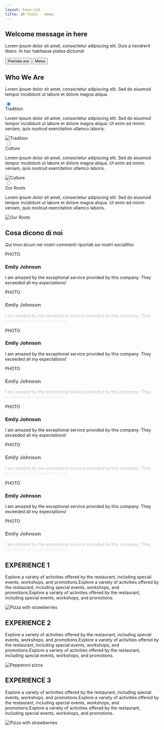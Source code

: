 ```yaml
---
layout: base.njk
title: QR Tonic - Home
---
```


<section>
  <div class="hero min-h-dvh bg-black bg-black relative">
      <div class="hero-content text-center relative -top-20">
          <div class="max-w-2xl">
              <h1 class="text-4xl md:text-6xl font-bold text-white">Welcome message in here</h1>
              <p class="py-6 text-white">Lorem ipsum dolor sit amet, consectetur adipiscing elit. Duis a hendrerit libero. In hac habitasse platea dictumst</p>
          </div>
      </div>
      <div class="absolute bottom-8 left-0 right-0">
          <div class="flex px-2 py-1 gap-4 justify-center rounded-lg bg-white/60 w-fit mx-auto">
              <button class="btn border-[#E52822] text-[#E52822] bg-transparent hover:bg-[#E52822] hover:text-white h-1 w-32 md:w-44">Prenota ora</button>
              <button class="btn bg-[#E52822] text-white border-none hover:bg-[#c41f1a] h-1 w-32 md:w-44">Menù</button>
          </div>
      </div>
  </div>
</section>


<section id="chi-siamo" class="min-h-screen relative overflow-hidden">
  <!-- Background Image
  <div class="absolute inset-0 z-0 min-h-screen">
    <img 
      src="https://t4.ftcdn.net/jpg/02/55/57/33/360_F_255573369_NrbcMNYC1hz1xJigxCOCN8OXsxmtx0TB.jpg" 
      alt="Background" 
      class="w-full h-full object-cover blur-sm"
    />
    <div class="absolute inset-0 bg-base-200/80"></div>
  </div>
  -->
  <!-- Content -->
  <div class="container mx-auto px-4 py-16 relative z-10">
    <div class="text-left mb-12">
      <h2 class="text-4xl md:text-6xl font-black uppercase mb-4">Who We Are</h2>
      <p class="text-lg max-w-2xl">Lorem ipsum dolor sit amet, consectetur adipiscing elit. Sed do eiusmod tempor incididunt ut labore et dolore magna aliqua.</p>
    </div>
    <div class="join join-vertical w-full gap-2">
      <!-- Tradition -->
      <div class="collapse bg-base-100 border border-base-300">
        <input type="radio" name="who-we-are" checked="checked" /> 
        <div class="collapse-title text-2xl md:text-4xl font-black">
          Tradition
        </div>
        <div class="collapse-content">
          <div class="grid grid-cols-1 md:grid-cols-2 gap-8">
            <div class="flex">
              <p class="text-lg">Lorem ipsum dolor sit amet, consectetur adipiscing elit. Sed do eiusmod tempor incididunt ut labore et dolore magna aliqua. Ut enim ad minim veniam, quis nostrud exercitation ullamco laboris.</p>
            </div>
            <div class="h-full">
              <img src="https://placehold.co/800x600" alt="Tradition" class="w-full h-full object-cover rounded-lg" />
            </div>
          </div>
        </div>
      </div>
      <!-- Culture -->
      <div class="collapse bg-base-100 border border-base-300">
        <input type="radio" name="who-we-are" /> 
        <div class="collapse-title text-2xl md:text-4xl font-black">
          Culture
        </div>
        <div class="collapse-content">
          <div class="grid grid-cols-1 md:grid-cols-2 gap-8">
            <div class="flex">
              <p class="text-lg">Lorem ipsum dolor sit amet, consectetur adipiscing elit. Sed do eiusmod tempor incididunt ut labore et dolore magna aliqua. Ut enim ad minim veniam, quis nostrud exercitation ullamco laboris.</p>
            </div>
            <div class="h-full">
              <img src="https://placehold.co/800x600" alt="Culture" class="w-full h-full object-cover rounded-lg" />
            </div>
          </div>
        </div>
      </div>
      <!-- Our Roots -->
      <div class="collapse bg-base-100 border border-base-300">
        <input type="radio" name="who-we-are" /> 
        <div class="collapse-title text-2xl md:text-4xl font-black">
          Our Roots
        </div>
        <div class="collapse-content">
          <div class="grid grid-cols-1 md:grid-cols-2 gap-8">
            <div class="flex">
              <p class="text-lg">Lorem ipsum dolor sit amet, consectetur adipiscing elit. Sed do eiusmod tempor incididunt ut labore et dolore magna aliqua. Ut enim ad minim veniam, quis nostrud exercitation ullamco laboris.</p>
            </div>
            <div class="h-full">
              <img src="https://placehold.co/800x600" alt="Our Roots" class="w-full h-full object-cover rounded-lg" />
            </div>
          </div>
        </div>
      </div>
    </div>
  </div>
</section>

<section class="bg-black py-24">
  <div class="container mx-auto px-4">
    <h2 class="text-white text-4xl md:text-6xl font-bold mb-4">Cosa dicono di noi</h2>
    <p class="text-white text-xl mb-16">Qui trovi alcuni nei nostri commenti riportati sui nostri sociallllss</p>
  </div>
    
  <div class="grid grid-flow-col auto-cols-[90%] md:auto-cols-[45%] lg:auto-cols-[30%] overflow-x-auto gap-12">
    <div class="relative">
      <div class="bg-white rounded-2xl p-6">
        <div class="flex gap-6">
          <div class="w-16 h-16 bg-gray-200 rounded-full flex-shrink-0 flex items-center justify-center">
            <span class="text-xs">PHOTO</span>
          </div>
          <div class="flex flex-col">
            <h3 class="font-bold text-xl mb-2">Emily Johnson</h3>
            <p class="text-gray-700">I am amazed by the exceptional service provided by this company. They exceeded all my expectations!</p>
          </div>
        </div>
      </div>
      <div class="mt-1">
        <div class="bg-white rounded-2xl p-6 transform scale-y-[1] opacity-60" style="mask-image: linear-gradient(to bottom, black 20%, transparent 100%); -webkit-mask-image: linear-gradient(to bottom, black 20%, transparent 100%);">
          <div class="flex gap-6">
            <div class="w-16 h-16 bg-gray-200 rounded-full flex-shrink-0 flex items-center justify-center">
              <span class="text-xs">PHOTO</span>
            </div>
            <div class="flex flex-col">
              <h3 class="font-bold text-xl mb-2">Emily Johnson</h3>
              <p class="text-gray-700">I am amazed by the exceptional service provided by this company. They exceeded all my expectations!</p>
            </div>
          </div>
        </div>
      </div>
    </div>
    <div class="relative">
      <div class="bg-white rounded-2xl p-6">
        <div class="flex gap-6">
          <div class="w-16 h-16 bg-gray-200 rounded-full flex-shrink-0 flex items-center justify-center">
            <span class="text-xs">PHOTO</span>
          </div>
          <div class="flex flex-col">
            <h3 class="font-bold text-xl mb-2">Emily Johnson</h3>
            <p class="text-gray-700">I am amazed by the exceptional service provided by this company. They exceeded all my expectations!</p>
          </div>
        </div>
      </div>
      <div class="mt-1">
        <div class="bg-white rounded-2xl p-6 transform scale-y-[1] opacity-60" style="mask-image: linear-gradient(to bottom, black 20%, transparent 100%); -webkit-mask-image: linear-gradient(to bottom, black 20%, transparent 100%);">
          <div class="flex gap-6">
            <div class="w-16 h-16 bg-gray-200 rounded-full flex-shrink-0 flex items-center justify-center">
              <span class="text-xs">PHOTO</span>
            </div>
            <div class="flex flex-col">
              <h3 class="font-bold text-xl mb-2">Emily Johnson</h3>
              <p class="text-gray-700">I am amazed by the exceptional service provided by this company. They exceeded all my expectations!</p>
            </div>
          </div>
        </div>
      </div>
    </div>
    <div class="relative">
      <div class="bg-white rounded-2xl p-6">
        <div class="flex gap-6">
          <div class="w-16 h-16 bg-gray-200 rounded-full flex-shrink-0 flex items-center justify-center">
            <span class="text-xs">PHOTO</span>
          </div>
          <div class="flex flex-col">
            <h3 class="font-bold text-xl mb-2">Emily Johnson</h3>
            <p class="text-gray-700">I am amazed by the exceptional service provided by this company. They exceeded all my expectations!</p>
          </div>
        </div>
      </div>
      <div class="mt-1">
        <div class="bg-white rounded-2xl p-6 transform scale-y-[1] opacity-60" style="mask-image: linear-gradient(to bottom, black 20%, transparent 100%); -webkit-mask-image: linear-gradient(to bottom, black 20%, transparent 100%);">
          <div class="flex gap-6">
            <div class="w-16 h-16 bg-gray-200 rounded-full flex-shrink-0 flex items-center justify-center">
              <span class="text-xs">PHOTO</span>
            </div>
            <div class="flex flex-col">
              <h3 class="font-bold text-xl mb-2">Emily Johnson</h3>
              <p class="text-gray-700">I am amazed by the exceptional service provided by this company. They exceeded all my expectations!</p>
            </div>
          </div>
        </div>
      </div>
    </div>
    <div class="relative">
      <div class="bg-white rounded-2xl p-6">
        <div class="flex gap-6">
          <div class="w-16 h-16 bg-gray-200 rounded-full flex-shrink-0 flex items-center justify-center">
            <span class="text-xs">PHOTO</span>
          </div>
          <div class="flex flex-col">
            <h3 class="font-bold text-xl mb-2">Emily Johnson</h3>
            <p class="text-gray-700">I am amazed by the exceptional service provided by this company. They exceeded all my expectations!</p>
          </div>
        </div>
      </div>
      <div class="mt-1">
        <div class="bg-white rounded-2xl p-6 transform scale-y-[1] opacity-60" style="mask-image: linear-gradient(to bottom, black 20%, transparent 100%); -webkit-mask-image: linear-gradient(to bottom, black 20%, transparent 100%);">
          <div class="flex gap-6">
            <div class="w-16 h-16 bg-gray-200 rounded-full flex-shrink-0 flex items-center justify-center">
              <span class="text-xs">PHOTO</span>
            </div>
            <div class="flex flex-col">
              <h3 class="font-bold text-xl mb-2">Emily Johnson</h3>
              <p class="text-gray-700">I am amazed by the exceptional service provided by this company. They exceeded all my expectations!</p>
            </div>
          </div>
        </div>
      </div>
    </div>
  </div>
</section>

<section id="esperienze" class="bg-[#FFC0CB] py-16">
  <div class="container mx-auto px-4">
    <!-- Experience 1 -->
    <div class="grid grid-cols-1 lg:grid-cols-2 gap-12 mb-24 items-center">
      <div>
        <h2 class="text-[#E52822] text-4xl md:text-6xl font-bold mb-6">EXPERIENCE 1</h2>
        <p class="text-[#E52822] text-xl">
          Explore a variety of activities offered by the restaurant, including special events, workshops, and promotions.Explore a variety of activities offered by the restaurant, including special events, workshops, and promotions.Explore a variety of activities offered by the restaurant, including special events, workshops, and promotions.
        </p>
      </div>
      <div>
        <img 
          src="https://images.unsplash.com/photo-1506354666786-959d6d497f1a?q=80&w=2940&auto=format&fit=crop"
          alt="Pizza with strawberries" 
          class="w-full rounded-2xl shadow-xl"
        />
      </div>
    </div>
    <!-- Experience 2 -->
    <div class="grid grid-cols-1 lg:grid-cols-2 gap-12 mb-24 items-center">
      <div class="lg:order-2">
        <h2 class="text-[#E52822] text-4xl md:text-6xl font-bold mb-6">EXPERIENCE 2</h2>
        <p class="text-[#E52822] text-xl">
          Explore a variety of activities offered by the restaurant, including special events, workshops, and promotions.Explore a variety of activities offered by the restaurant, including special events, workshops, and promotions.Explore a variety of activities offered by the restaurant, including special events, workshops, and promotions.
        </p>
      </div>
      <div class="lg:order-1">
        <img 
          src="https://images.unsplash.com/photo-1513104890138-7c749659a591?q=80&w=2940&auto=format&fit=crop"
          alt="Pepperoni pizza" 
          class="w-full rounded-2xl shadow-xl"
        />
      </div>
    </div>
    <!-- Experience 3 -->
    <div class="grid grid-cols-1 lg:grid-cols-2 gap-12 items-center">
      <div>
        <h2 class="text-[#E52822] text-4xl md:text-6xl font-bold mb-6">EXPERIENCE 3</h2>
        <p class="text-[#E52822] text-xl">
          Explore a variety of activities offered by the restaurant, including special events, workshops, and promotions.Explore a variety of activities offered by the restaurant, including special events, workshops, and promotions.Explore a variety of activities offered by the restaurant, including special events, workshops, and promotions.
        </p>
      </div>
      <div>
        <img 
          src="https://images.unsplash.com/photo-1506354666786-959d6d497f1a?q=80&w=2940&auto=format&fit=crop"
          alt="Pizza with strawberries" 
          class="w-full rounded-2xl shadow-xl"
        />
      </div>
    </div>
  </div>
</section>